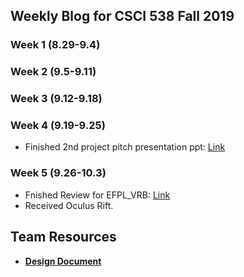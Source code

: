 ## Weekly Blog for CSCI 538 Fall 2019
### Week 1 (8.29-9.4)
### Week 2 (9.5-9.11)
### Week 3 (9.12-9.18)
### Week 4 (9.19-9.25)
* Finished 2nd project pitch presentation ppt: [Link](https://docs.google.com/presentation/d/1E8LGEj0UPF8qesy_zNgi-hjIeKeVihfnRKT3FRUYJCk/edit#slide=id.g1f87997393_0_782)

### Week 5 (9.26-10.3)
* Fnished Review for EFPL_VRB: [Link](https://piazza.com/class/jv4uff58gjj3se?cid=96)
* Received Oculus Rift.


## Team Resources
* [**Design Document**](https://docs.google.com/document/d/17v2bZVIl01x1x3LMM5GwDfaFUdmsQX9AU4gWlhw2sLs/edit?usp=sharing)
